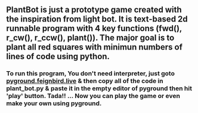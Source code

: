 ## PlantBot is just a prototype game created with the inspiration from light bot. It is text-based 2d runnable program with 4 key functions (fwd(), r_cw(), r_ccw(), plant()). The major goal is to plant all red squares with minimun numbers of lines of code using python.

### To run this program, You don't need interpreter, just goto [pyground.feignbird.live](https://pyground.feignbird.live) & then copy all of the code in plant_bot.py & paste it in the empty editor of pyground then hit 'play' button. Tada!! ... Now you can play the game or even make your own using pyground.